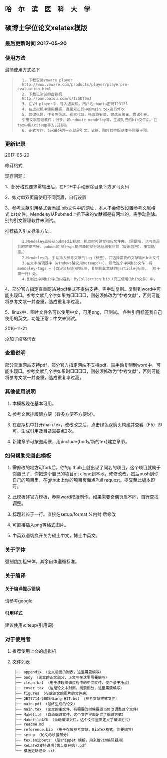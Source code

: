 <!-- START doctoc generated TOC please keep comment here to allow auto update -->
<!-- DON'T EDIT THIS SECTION, INSTEAD RE-RUN doctoc TO UPDATE -->

<!-- END doctoc generated TOC please keep comment here to allow auto update -->

## 哈　尔　滨　医　科　大　学  
## 硕博士学位论文xelatex模版
### 最后更新时间 2017-05-20
### 使用方法

最简使用方式如下

>		1. 下载安装vmware player
>		http://www.vmware.com/products/player/playerpro-evaluation.html
>		2. 下载已测试的虚拟机
>		http://pan.baidu.com/s/1i5Df9nJ
>		3. 在VM player中，导入虚拟机。用户名ubuntu密码123123
>		4. 在虚拟机中使用模板，直接双击其中的main.tex进行修改
>		5. 修改标题，作者等信息，观察代码，修改原有章，尝试三线表，尝试引用。
>		引用文献管理软件：很多，如endnote mendeley等。生成对应的bib文件后，在tex中用\citeup等方式引用。
>		6. 正式写作。tex最好的一点就是引文、表格、图片的排版基本不需要干预。

### 更新记录
2017-05-20

修订格式

现存问题：

1、部分格式要求需输出后，在PDF中手动删除目录下方罗马页码

2、如对单双页需使用不同页眉，自行设置

3、参考文献引用格式会添加.bib文件中的网址，本人不会修改设置参考文献格式.bst文件。Mendeley从Pubmed上抓下来的文献都是有网址的，需手动删除。别的引文管理软件未测试。

推荐插入引文标准方法：
>		1.Mendeley直接从pubmed上抓取，抓取时可建立相应文件夹。（需翻墙，也可能是我的网络不好。pubmed对部分vps提供商的部分地址段有封锁（提示滥用），按需选择。）
>		2.Mendeley内，手动插入参考文献的tag（标签），并选择需要的文献输出bib文件
>		3.在文本编辑器中（windows建议用noteapd++），修改这个中间bib文件，将mendeley-tags = {自定义标签}的标签，复制到此文献的@article{标签, （位于第一行）处。
>		4.复制此中间bib中的内容到，MyCollection.bib（真正使用的bib文件）中，

4、部分官方指定查重网站对pdf格式不提供支持，需手动复制。复制到word中可能出现□。参考文献几个字如果为□□□□，则必须修改为“参考文献”，否则可能将参考文献一并查重，造成重复率过高。

5、linux中，图片文件名可以使用中文，可用png，已测试。
   各种引用标签我自己使用的英文，功能正常；中文未测试。

2016-11-21

添加了缩略词表


### 查重说明

部分查重网站支持pdf，部分官方指定网站不支持pdf。需手动复制到word中，可能出现□。参考文献几个字如果时□□□□，则必须修改为“参考文献”，否则可能将参考文献一并查重，造成重复率过高。

### 其他使用说明

1. 本模板现在基本可用。

2. 参考文献排版很方便（有多方便不方便说）。

3. 在虚拟机中打开main.tex，改改改之后，点击绿色双箭头构建并查看（F5）即可。生成引用及目录需要点2次。

4. 新建章节可按图索骥，用\include{body/新的tex}建立章节。



### 如何帮助完善此模板

1. 需修改的地方可fork后，你的github上就出现了同名的项目，这个项目就属于你自己了，你把这个自己的项目git clone到本地，修修改改，然后push到你自己的项目里，在github上你的项目页面点Pull request。提交至此版本即可。

2. 此模板非官方模板，参照word模版制作。如果需要奇偶页眉不同，自行查找调整。

3. 标题若长于一行。直接在setup/format %内封 后修改

4. 可直接插入png等格式图片。

5. 中英双语切换开关为硕士中文，博士中英文。

### 关于字体

强制伪加粗宋体，其余自体遵循标准。




### 关于编译

#### 关于编译提示错误

请参考google

#### 引用样式

建议使用\citeup{引用词}

### 对于使用者


1. 推荐使用上文的虚拟机

2. 文件列表

		├── appendix （论文后面的附表，这里需要编写）
		├── body （论文的正文部分，正文写在这里需要编写）
		├── clean.bat （用于清理编译过程中的中间文件，使目录干净点）
		├── cover.tex （这是论文中封面，摘要部分，这里需要编写）
		├── figures （存放论文的图片的文件夹）
		├── GBT7714-2005NLang-HIT.bst （参考文献样式文件）
		├── main.pdf （最终生成的论文）
		├── main.tex （论文的主文件，有需要的时候要适当修改调整这个文件）
		├── Makefile （自动编译文件，这个文件里面定义了编译方式）
		├── MakefileAYU （自动编译文件，这个文件里面定义了编译方式）
		├── readme.md
		├── reference.bib （用于存放参考文献，BibTeX格式，需要编写）
		├── setup （论文的设置部分）
		├── tex.snippets （是snippet 模板，用来给vim编辑器用）
		├── XeLaTeX支持说明(第１章开始).pdf
		└── 模板更新记录.txt

